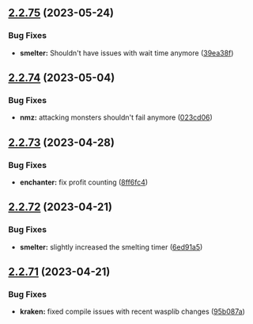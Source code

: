 ## [2.2.75](https://github.com/Torwent/wasp-free/compare/v2.2.74...v2.2.75) (2023-05-24)


### Bug Fixes

* **smelter:** Shouldn't have issues with wait time anymore ([39ea38f](https://github.com/Torwent/wasp-free/commit/39ea38f91d18becfa6a936eba65cd4873429f8ce))



## [2.2.74](https://github.com/Torwent/wasp-free/compare/v2.2.73...v2.2.74) (2023-05-04)


### Bug Fixes

* **nmz:** attacking monsters shouldn't fail anymore ([023cd06](https://github.com/Torwent/wasp-free/commit/023cd06bd1d933fbded06d94fbc3155b71b59512))



## [2.2.73](https://github.com/Torwent/wasp-free/compare/v2.2.72...v2.2.73) (2023-04-28)


### Bug Fixes

* **enchanter:** fix profit counting ([8ff6fc4](https://github.com/Torwent/wasp-free/commit/8ff6fc4419237f0134f274dd1f009708a24744cd))



## [2.2.72](https://github.com/Torwent/wasp-free/compare/v2.2.71...v2.2.72) (2023-04-21)


### Bug Fixes

* **smelter:** slightly increased the smelting timer ([6ed91a5](https://github.com/Torwent/wasp-free/commit/6ed91a55a217a8103f4e96b965d65faae2ed3a69))



## [2.2.71](https://github.com/Torwent/wasp-free/compare/v2.2.70...v2.2.71) (2023-04-21)


### Bug Fixes

* **kraken:** fixed compile issues with recent wasplib changes ([95b087a](https://github.com/Torwent/wasp-free/commit/95b087afb71e9a624a5dac0ebac9de38d60c7413))



